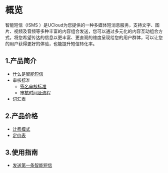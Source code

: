 # 概览

智能短信（ISMS ）是UCloud为您提供的一种多媒体短消息服务，支持文字、图片、视频及音频等多种丰富的内容组合发送，您可以通过多元化的内容互动组合方式，将您希望传达的信息以更丰富、更直观的维度呈现给您的用户群体，可以让您的用户获得更好的体验，也能提升短信转化率。



## 1.产品简介

* [什么是智能短信](isms/README)
* 审核标准
  * [签名审核标准](isms\introduction\1025\2103.md)
  * [审核时间及流程](isms\introduction\1025\2105.md)
* [词汇表](isms/_glossary.md)



## 2.产品价格

* [计费模式](isms\price\1033.md)
* [定价表](isms\price\1033.md)



## 3.使用指南

* [发送第一条智能短信](isms/guide.md)




